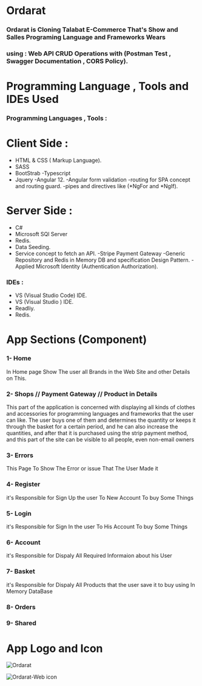 
#  Ordarat
### Ordarat is Cloning Talabat E-Commerce That's Show and Salles Programing Language and Frameworks Wears 
### using : Web API CRUD Operations with (Postman Test , Swagger Documentation , CORS Policy). 


# Programming Language , Tools and  IDEs Used
### Programming Languages , Tools :
# Client Side :
- HTML & CSS ( Markup Language).
- SASS
- BootStrab
-Typescript 
- Jquery
-Angular 12. 
-Angular form validation
-routing for SPA concept and routing guard. 
-pipes and directives like (*NgFor and *NgIf).
# Server Side : 
- C#
- Microsoft SQl Server 
- Redis.
- Data Seeding. 
- Service concept to fetch an API. 
-Stripe Payment Gateway
-Generic Repository and Redis in Memory DB and specification Design Pattern.
-Applied Microsoft Identity (Authentication Authorization). 
### IDEs :
- VS (Visual Studio Code) IDE.
- VS (Visual Studio ) IDE.
- Readliy.
- Redis.

# App Sections (Component)
### 1- Home 
In Home page Show The user  all Brands in the Web Site and other Details on This.

### 2- Shops // Payment Gateway // Product in Details
This part of the application is concerned with displaying all kinds of clothes and accessories for programming languages and frameworks that the user can like. The user buys one of them and determines the quantity or keeps it through the basket for a certain period, and he can also increase the quantities, and after that it is purchased using the strip payment method, and this part of the site can be visible to all people, even non-email owners
### 3- Errors
This Page To Show The Error or issue That The User Made it

### 4- Register
it's Responsible for Sign Up the user To New Account To buy Some Things
### 5- Login
it's Responsible for Sign In the user To His Account To buy Some Things
### 6- Account
it's Responsible for Dispaly All Required Informaion about his User
### 7- Basket
it's Responsible for Dispaly All Products that the user save it to buy using In Memory DataBase
### 8- Orders
### 9- Shared


# App Logo and Icon
![Ordarat](https://user-images.githubusercontent.com/79394414/192775188-6381321d-9798-4f60-8593-b902e17ec1d8.png)


 ![Ordarat-Web icon](https://user-images.githubusercontent.com/79394414/192775363-95ce1a97-e2af-476f-bfc0-259d92267f0d.png)
